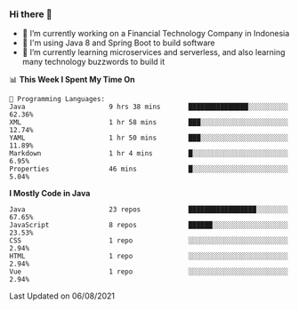 ### Hi there 👋

<!--
**mazzama/mazzama** is a ✨ _special_ ✨ repository because its `README.md` (this file) appears on your GitHub profile.

Here are some ideas to get you started:

- 🔭 I’m currently working on ...
- 🌱 I’m currently learning ...
- 👯 I’m looking to collaborate on ...
- 🤔 I’m looking for help with ...
- 💬 Ask me about ...
- 📫 How to reach me: ...
- 😄 Pronouns: ...
- ⚡ Fun fact: ...
-->

- 🔭 I’m currently working on a Financial Technology Company in Indonesia
- :gun: I'm using Java 8 and Spring Boot to build software
- 🌱 I’m currently learning microservices and serverless, and also learning many technology buzzwords to build it

<!--START_SECTION:waka-->
📊 **This Week I Spent My Time On** 

```text
💬 Programming Languages: 
Java                     9 hrs 38 mins       ███████████████░░░░░░░░░░   62.36% 
XML                      1 hr 58 mins        ███░░░░░░░░░░░░░░░░░░░░░░   12.74% 
YAML                     1 hr 50 mins        ███░░░░░░░░░░░░░░░░░░░░░░   11.89% 
Markdown                 1 hr 4 mins         █░░░░░░░░░░░░░░░░░░░░░░░░   6.95% 
Properties               46 mins             █░░░░░░░░░░░░░░░░░░░░░░░░   5.04%

```

**I Mostly Code in Java** 

```text
Java                     23 repos            █████████████████░░░░░░░░   67.65% 
JavaScript               8 repos             ██████░░░░░░░░░░░░░░░░░░░   23.53% 
CSS                      1 repo              ░░░░░░░░░░░░░░░░░░░░░░░░░   2.94% 
HTML                     1 repo              ░░░░░░░░░░░░░░░░░░░░░░░░░   2.94% 
Vue                      1 repo              ░░░░░░░░░░░░░░░░░░░░░░░░░   2.94%

```



 Last Updated on 06/08/2021
<!--END_SECTION:waka-->
